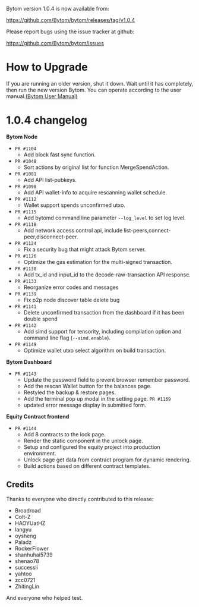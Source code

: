 Bytom version 1.0.4 is now available from:

  https://github.com/Bytom/bytom/releases/tag/v1.0.4


Please report bugs using the issue tracker at github:

  https://github.com/Bytom/bytom/issues

How to Upgrade
===============

If you are running an older version, shut it down. Wait until it has completely, then run the new version Bytom.
You can operate according to the user manual.[(Bytom User Manual)](https://bytom.io/wp-content/themes/freddo/images/wallet/BytomUsermanualV1.0_en.pdf)


1.0.4 changelog
================
__Bytom Node__

+ `PR #1104`
    - Add block fast sync function.
+ `PR #1048`
    - Sort actions by original list for function MergeSpendAction.
+ `PR #1081`
    - Add API list-pubkeys.
+ `PR #1098`
    - Add API wallet-info to acquire rescanning wallet schedule.
+ `PR #1112`
    - Wallet support spends unconfirmed utxo.
+ `PR #1115`
    - Add bytomd command line parameter `--log_level` to set log level.
+ `PR #1118`
    - Add network access control api, include list-peers,connect-peer,disconnect-peer.
+ `PR #1124`
    - Fix a security bug that might attack Bytom server.
+ `PR #1126`  
    - Optimize the gas estimation for the multi-signed transaction.
+ `PR #1130`  
    - Add tx_id and input_id to the decode-raw-transaction API response.
+ `PR #1133`
    - Reorganize error codes and messages
+ `PR #1139`
    - Fix p2p node discover table delete bug
+ `PR #1141`
    - Delete unconfirmed transaction from the dashboard if it has been double spend 
+ `PR #1142`
    - Add simd support for tensority, including compilation option and command line flag (`--simd.enable`).
+ `PR #1149`
    - Optimize wallet utxo select algorithm on build transaction.

__Bytom Dashboard__

+ `PR #1143`
    - Update the password field to prevent browser remember password.
    - Add the rescan Wallet button for the balances page.
    - Restyled the backup & restore pages.
    - Add the terminal pop up modal in the setting page.
`PR #1169`
    - updated error message display in submitted form.

__Equity Contract frontend__

+ `PR #1144`
    - Add 8 contracts to the lock page.
    - Render the static component in the unlock page.
    - Setup and configured the equity project into production environment.
    - Unlock page get data from contract program for dynamic rendering.
    - Build actions based on different contract templates.

Credits
--------

Thanks to everyone who directly contributed to this release:
- Broadroad
- Colt-Z
- HAOYUatHZ
- langyu
- oysheng
- Paladz
- RockerFlower
- shanhuhai5739
- shenao78
- successli
- yahtoo
- zcc0721
- ZhitingLin

And everyone who helped test.
